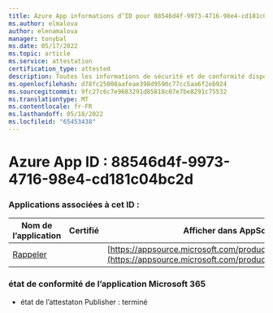 ```yaml
---
title: Azure App informations d’ID pour 88546d4f-9973-4716-98e4-cd181c04bc2d
ms.author: elmalova
author: elenamalova
manager: tonybal
ms.date: 05/17/2022
ms.topic: article
ms.service: attestation
certification_type: attested
description: Toutes les informations de sécurité et de conformité disponibles pour 88546d4f-9973-4716-98e4-cd181c04bc2d.
ms.openlocfilehash: d78fc25008aafeae398d9590c77cc5aa6f2eb924
ms.sourcegitcommit: 9fc27c6c7e9683291d85818c07e7be8291c75532
ms.translationtype: MT
ms.contentlocale: fr-FR
ms.lasthandoff: 05/18/2022
ms.locfileid: "65453438"
---
```

# <a name="azure-app-id-88546d4f-9973-4716-98e4-cd181c04bc2d"></a>Azure App ID : 88546d4f-9973-4716-98e4-cd181c04bc2d


### <a name="apps-associated-with-this-id"></a>Applications associées à cet ID :
| **Nom de l’application** | **Certifié** | **Afficher dans AppSource** |
|--------------|---------------|-----------------------|
| [Rappeler](../forward/WA200001444.md) |  | [https://appsource.microsoft.com/product/office/WA200001444](https://appsource.microsoft.com/product/office/WA200001444) |

### <a name="microsoft-365-app-compliance-status"></a>état de conformité de l’application Microsoft 365
- état de l’attestaton Publisher : terminé
